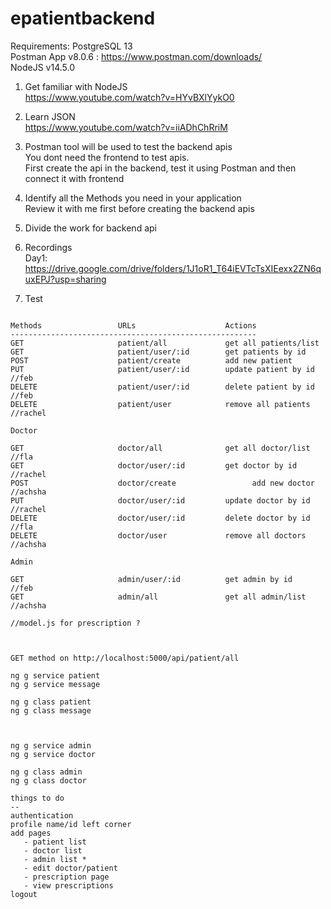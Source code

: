 # epatientbackend

Requirements:
PostgreSQL 13 <br />
Postman App v8.0.6 : https://www.postman.com/downloads/ <br />
NodeJS v14.5.0 <br />

1. Get familiar with NodeJS <br />
https://www.youtube.com/watch?v=HYvBXlYykO0 <br />

2. Learn JSON <br />
https://www.youtube.com/watch?v=iiADhChRriM <br />

3. Postman tool will be used to test the backend apis <br />
You dont need the frontend to test apis. <br />
First create the api in the backend, test it using Postman and then connect it with frontend <br />

4. Identify all the Methods you need in your application <br />
Review it with me first before creating the backend apis <br />

5. Divide the work for backend api <br />

6. Recordings <br />
Day1: https://drive.google.com/drive/folders/1J1oR1_T64iEVTcTsXIEexx2ZN6quxEPJ?usp=sharing <br />

7. Test

```

Methods					URLs 					Actions
-------------------------------------------------------
GET						patient/all		    	get all patients/list   
GET						patient/user/:id		get patients by id      
POST					patient/create			add new patient       
PUT						patient/user/:id		update patient by id  //feb
DELETE					patient/user/:id		delete patient by id  //feb
DELETE					patient/user			remove all patients   //rachel

Doctor

GET						doctor/all		    	get all doctor/list      //fla
GET						doctor/user/:id	      	get doctor by id   //rachel
POST					doctor/create			      add new doctor        //achsha
PUT						doctor/user/:id		    update doctor by id  //rachel
DELETE					doctor/user/:id		    delete doctor by id  //fla
DELETE					doctor/user			    remove all doctors      //achsha

Admin

GET						admin/user/:id	      	get admin by id   //feb
GET						admin/all		    	get all admin/list   //achsha

//model.js for prescription ?



GET method on http://localhost:5000/api/patient/all 

ng g service patient
ng g service message

ng g class patient
ng g class message



ng g service admin
ng g service doctor

ng g class admin
ng g class doctor

things to do
--
authentication
profile name/id left corner
add pages 
   - patient list 
   - doctor list
   - admin list *
   - edit doctor/patient
   - prescription page
   - view prescriptions 
logout